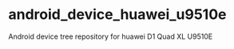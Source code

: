 android_device_huawei_u9510e
============================

Android device tree repository for huawei D1 Quad XL U9510E

